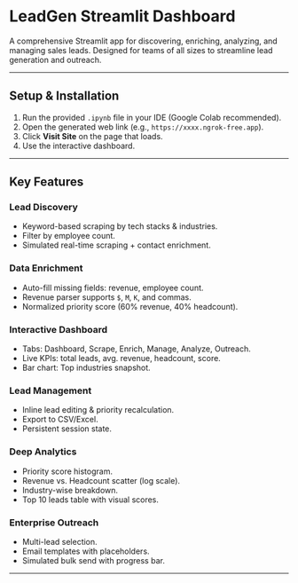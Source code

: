 # LeadGen Streamlit Dashboard

A comprehensive Streamlit app for discovering, enriching, analyzing, and managing sales leads. Designed for teams of all sizes to streamline lead generation and outreach.

---

## Setup & Installation

1. Run the provided `.ipynb` file in your IDE (Google Colab recommended).
2. Open the generated web link (e.g., `https://xxxx.ngrok-free.app`).
3. Click **Visit Site** on the page that loads.
4. Use the interactive dashboard.

---

## Key Features

### Lead Discovery
- Keyword-based scraping by tech stacks & industries.
- Filter by employee count.
- Simulated real-time scraping + contact enrichment.

### Data Enrichment
- Auto-fill missing fields: revenue, employee count.
- Revenue parser supports `$`, `M`, `K`, and commas.
- Normalized priority score (60% revenue, 40% headcount).

###  Interactive Dashboard
- Tabs: Dashboard, Scrape, Enrich, Manage, Analyze, Outreach.
- Live KPIs: total leads, avg. revenue, headcount, score.
- Bar chart: Top industries snapshot.

### Lead Management
- Inline lead editing & priority recalculation.
- Export to CSV/Excel.
- Persistent session state.

### Deep Analytics
- Priority score histogram.
- Revenue vs. Headcount scatter (log scale).
- Industry-wise breakdown.
- Top 10 leads table with visual scores.

### Enterprise Outreach
- Multi-lead selection.
- Email templates with placeholders.
- Simulated bulk send with progress bar.

---


